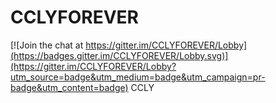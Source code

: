# CCLYFOREVER

[![Join the chat at https://gitter.im/CCLYFOREVER/Lobby](https://badges.gitter.im/CCLYFOREVER/Lobby.svg)](https://gitter.im/CCLYFOREVER/Lobby?utm_source=badge&utm_medium=badge&utm_campaign=pr-badge&utm_content=badge)
CCLY
